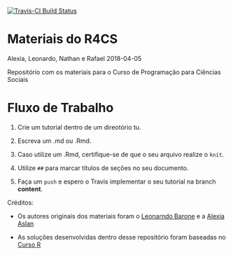 [![Travis-CI Build Status](https://travis-ci.org/p4hUSP/material_conteudo.svg?branch=master)](https://travis-ci.org/p4hUSP/material_conteudo)

Materiais do R4CS
================
Alexia, Leonardo, Nathan e Rafael
2018-04-05

Repositório com os materiais para o Curso de Programação para Ciências Sociais

Fluxo de Trabalho
=======================

1. Crie um tutorial dentro de um direotório tu.

2. Escreva um .md ou .Rmd.

3. Caso utilize um .Rmd, certifique-se de que o seu arquivo realize o `knit`.

4. Utilize `##` para marcar títulos de seções no seu documento.

5. Faça um `push` e espero o Travis implementar o seu tutorial na branch __content__.

Créditos:

- Os autores originais dos materiais foram o [Leonarndo Barone](https://github.com/leobarone) e a [Alexia Aslan](https://github.com/alexiaaslan)

- As soluções desenvolvidas dentro desse repositório foram baseadas no [Curso R](https://github.com/curso-r) 
